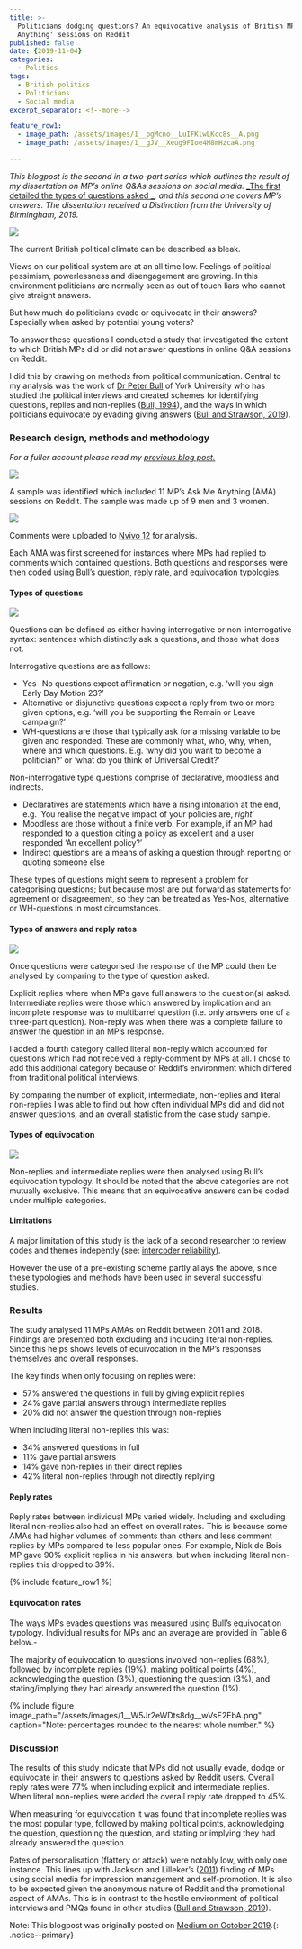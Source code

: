 ```yaml
---
title: >-
  Politicians dodging questions? An equivocative analysis of British MPs 'Ask Me
  Anything' sessions on Reddit
published: false
date: {2019-11-04}
categories:
  - Politics
tags:
  - British politics
  - Politicians
  - Social media
excerpt_separator: <!--more-->

feature_row1:
  - image_path: /assets/images/1__pgMcno__LuIFKlwLKcc8s__A.png
  - image_path: /assets/images/1__gJV__Xeug9FIoe4M8mHzcaA.png

---
```

_This blogpost is the second in a two-part series which outlines the result of my dissertation on MP’s online Q&As sessions on social media._ [_The first detailed the types of questions asked _](https://medium.com/p/e8aaa2f6315)_, and this second one covers MP’s answers. The dissertation received a Distinction from the University of Birmingham, 2019._

![](/assets/images/0__mJ8VPU1azTAQ2Q6d.jpg)

The current British political climate can be described as bleak.

Views on our political system are at an all time low. Feelings of political pessimism, powerlessness and disengagement are growing. In this environment politicians are normally seen as out of touch liars who cannot give straight answers.

But how much do politicians evade or equivocate in their answers? Especially when asked by potential young voters?

To answer these questions I conducted a study that investigated the extent to which British MPs did or did not answer questions in online Q&A sessions on Reddit.

I did this by drawing on methods from political communication. Central to my analysis was the work of [Dr Peter Bull](https://scholar.google.com/citations?user=QOvz1wYAAAAJ&hl=en) of York University who has studied the political interviews and created schemes for identifying questions, replies and non-replies ([Bull, 1994](https://journals.sagepub.com/doi/10.1177/0261927X94132002)), and the ways in which politicians equivocate by evading giving answers ([Bull and Strawson, 2019](https://academic.oup.com/pa/advance-article-abstract/doi/10.1093/pa/gsz003/5307955)).

### Research design, methods and methodology

_For a fuller account please read my_ [_previous blog post._](https://medium.com/p/e8aaa2f6315f/)

![](/assets/images/1__TdhTIHYjoiu6EJKxPvarJQ.png)

A sample was identified which included 11 MP’s Ask Me Anything (AMA) sessions on Reddit. The sample was made up of 9 men and 3 women.

![](/assets/images/1__Dy2XEFkzms33IlfXuxdDYQ.png)

Comments were uploaded to [Nvivo 12](https://en.wikipedia.org/wiki/NVivo) for analysis.

Each AMA was first screened for instances where MPs had replied to comments which contained questions. Both questions and responses were then coded using Bull’s question, reply rate, and equivocation typologies.

#### Types of questions

![](/assets/images/1__tdeXkonq__oIYRLLCs0bHUA.png)

Questions can be defined as either having interrogative or non-interrogative syntax: sentences which distinctly ask a questions, and those what does not.

Interrogative questions are as follows:

*   Yes- No questions expect affirmation or negation, e.g. ‘will you sign Early Day Motion 23?’
*   Alternative or disjunctive questions expect a reply from two or more given options, e.g. ‘will you be supporting the Remain or Leave campaign?’
*   WH-questions are those that typically ask for a missing variable to be given and responded. These are commonly what, who, why, when, where and which questions. E.g. ‘why did you want to become a politician?’ or ‘what do you think of Universal Credit?’

Non-interrogative type questions comprise of declarative, moodless and indirects.

*   Declaratives are statements which have a rising intonation at the end, e.g. ‘You realise the negative impact of your policies are, _right_’
*   Moodless are those without a finite verb. For example, if an MP had responded to a question citing a policy as excellent and a user responded ‘An excellent policy?’
*   Indirect questions are a means of asking a question through reporting or quoting someone else

These types of questions might seem to represent a problem for categorising questions; but because most are put forward as statements for agreement or disagreement, so they can be treated as Yes-Nos, alternative or WH-questions in most circumstances.

#### Types of answers and reply rates

![](/assets/images/1__90ENTFIrTeWyrcnNV5Mg8g.png)

Once questions were categorised the response of the MP could then be analysed by comparing to the type of question asked.

Explicit replies where when MPs gave full answers to the question(s) asked. Intermediate replies were those which answered by implication and an incomplete response was to multibarrel question (i.e. only answers one of a three-part question). Non-reply was when there was a complete failure to answer the question in an MP’s response.

I added a fourth category called literal non-reply which accounted for questions which had not received a reply-comment by MPs at all. I chose to add this additional category because of Reddit’s environment which differed from traditional political interviews.

By comparing the number of explicit, intermediate, non-replies and literal non-replies I was able to find out how often individual MPs did and did not answer questions, and an overall statistic from the case study sample.

#### Types of equivocation

![](/assets/images/1__ZfEGZujrdc0__qK65dGbH8Q.png)

Non-replies and intermediate replies were then analysed using Bull’s equivocation typology. It should be noted that the above categories are not mutually exclusive. This means that an equivocative answers can be coded under multiple categories.

#### Limitations

A major limitation of this study is the lack of a second researcher to review codes and themes indepently (see: [intercoder reliability](https://methods.sagepub.com/reference/encyclopedia-of-survey-research-methods/n228.xml)).

However the use of a pre-existing scheme partly allays the above, since these typologies and methods have been used in several successful studies.

### Results

The study analysed 11 MPs AMAs on Reddit between 2011 and 2018. Findings are presented both excluding and including literal non-replies. Since this helps shows levels of equivocation in the MP’s responses themselves and overall responses.

The key finds when only focusing on replies were:

*   57% answered the questions in full by giving explicit replies
*   24% gave partial answers through intermediate replies
*   20% did not answer the question through non-replies

When including literal non-replies this was:

*   34% answered questions in full
*   11% gave partial answers
*   14% gave non-replies in their direct replies
*   42% literal non-replies through not directly replying

#### Reply rates

Reply rates between individual MPs varied widely. Including and excluding literal non-replies also had an effect on overall rates. This is because some AMAs had higher volumes of comments than others and less comment replies by MPs compared to less popular ones. For example, Nick de Bois MP gave 90% explicit replies in his answers, but when including literal non-replies this dropped to 39%.

{% include feature_row1 %}

#### **Equivocation** rates

The ways MPs evades questions was measured using Bull’s equivocation typology. Individual results for MPs and an average are provided in Table 6 below.-

The majority of equivocation to questions involved non-replies (68%), followed by incomplete replies (19%), making political points (4%), acknowledging the question (3%), questioning the question (3%), and stating/implying they had already answered the question (1%).

{% include figure image_path="/assets/images/1__W5Jr2eWDts8dg__wVsE2EbA.png" caption="Note: percentages rounded to the nearest whole number." %}

### Discussion

The results of this study indicate that MPs did not usually evade, dodge or equivocate in their answers to questions asked by Reddit users. Overall reply rates were 77% when including explicit and intermediate replies. When literal non-replies were added the overall reply rate dropped to 45%.

When measuring for equivocation it was found that incomplete replies was the most popular type, followed by making political points, acknowledging the question, questioning the question, and stating or implying they had already answered the question.

Rates of personalisation (flattery or attack) were notably low, with only one instance. This lines up with Jackson and Lilleker’s ([2011](https://www.tandfonline.com/doi/abs/10.1080/13572334.2011.545181)) finding of MPs using social media for impression management and self-promotion. It is also to be expected given the anonymous nature of Reddit and the promotional aspect of AMAs. This is in contrast to the hostile environment of political interviews and PMQs found in other studies ([Bull and Strawson, 2019](https://academic.oup.com/pa/advance-article-abstract/doi/10.1093/pa/gsz003/5307955)).

Note: This blogpost was originally posted on [Medium on October 2019](www.mediun.com@naiyanjones/politicians-dodging-questions-how-much-do-british-politicians-equivocate-in-online-q-as-358fd981bca1).{: .notice--primary}
